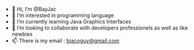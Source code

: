 - 👋 Hi, I’m @BayJac
- 👀 I’m interested in programming language
- 🌱 I’m currently learning Java Graphics Interfaces
- 💞️ I’m looking to collaborate with developers professionels as well as like newbies
- 📫 There is my email : bjacoguy@gmail.com

<!---
BayJac/BayJac is a ✨ special ✨ repository because its `README.md` (this file) appears on your GitHub profile.
You can click the Preview link to take a look at your changes.
--->
